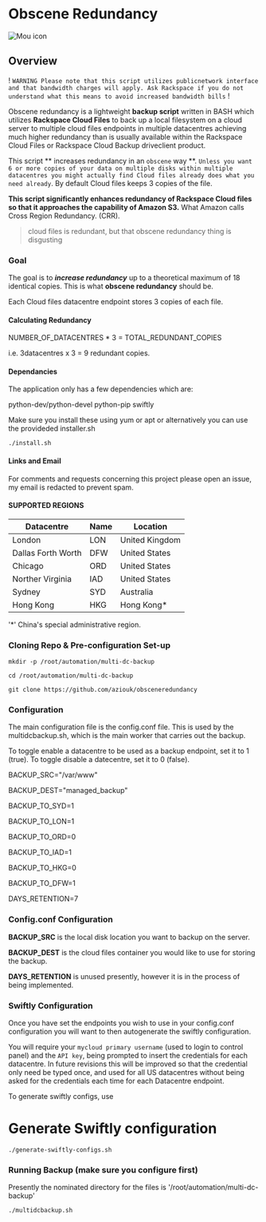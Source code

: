 # Obscene Redundancy

![Mou icon](http://i.imgur.com/sccHXFt.jpg)

## Overview

! `WARNING Please note that this script utilizes publicnetwork interface and that bandwidth charges will apply. Ask Rackspace if you do not understand what this means to avoid increased bandwidth bills` !

Obscene redundancy is a lightweight **backup script** written in BASH which utilizes **Rackspace Cloud Files** to back up a local filesystem on a cloud server to multiple cloud files endpoints in multiple datacentres achieving much higher redundancy than is usually available within the Rackspace Cloud Files or Rackspace Cloud Backup driveclient product.

This script ** increases redundancy in an `obscene` way **. `Unless you want 6 or more copies of your data on multiple disks within multiple datacentres you might actually find Cloud files already does what you need already`. By default Cloud files keeps 3 copies of the file.

**This script significantly enhances redundancy of Rackspace Cloud files so that it approaches the capability of Amazon S3.** What Amazon calls Cross Region Redundancy. (CRR).

> cloud files is redundant, but that obscene redundancy thing is disgusting

### Goal

The goal is to _**increase redundancy**_ up to a theoretical maximum of 18 identical copies. This is what **obscene redundancy** should be. 

Each Cloud files datacentre endpoint stores 3 copies of each file. 

#### Calculating Redundancy

NUMBER_OF_DATACENTRES * 3 = TOTAL_REDUNDANT_COPIES

i.e. 3datacentres x 3 = 9 redundant copies.

#### Dependancies

The application only has a few dependencies which are:

python-dev/python-devel
python-pip
swiftly 

Make sure you install these using yum or apt or alternatively you can use the provideded installer.sh

`./install.sh`

#### Links and Email

For comments and requests concerning this project please open an issue, my email is redacted to prevent spam.

#### SUPPORTED REGIONS


Datacentre | Name | Location
------------ | ------------- | ------------
London | LON | United Kingdom
Dallas Forth Worth | DFW  | United States
Chicago | ORD | United States
Norther Virginia | IAD | United States
Sydney | SYD | Australia
Hong Kong | HKG | Hong Kong*

'*' China's special administrative region.

### Cloning Repo & Pre-configuration Set-up

`mkdir -p /root/automation/multi-dc-backup`

`cd /root/automation/multi-dc-backup`

`git clone https://github.com/aziouk/obsceneredundancy`


### Configuration 

The main configuration file is the config.conf file. This is used by the multidcbackup.sh, which is the main worker that carries out the backup.

To toggle enable a datacentre to be used as a backup endpoint, set it to 1 (true). To toggle disable a datecentre, set it to 0 (false).

BACKUP_SRC="/var/www"

BACKUP_DEST="managed_backup"

BACKUP_TO_SYD=1

BACKUP_TO_LON=1

BACKUP_TO_ORD=0

BACKUP_TO_IAD=1

BACKUP_TO_HKG=0

BACKUP_TO_DFW=1

DAYS_RETENTION=7

### Config.conf Configuration

**BACKUP_SRC** is the local disk location you want to backup on the server.

**BACKUP_DEST** is the cloud files container you would like to use for storing the backup.

**DAYS_RETENTION** is unused presently, however it is in the process of being implemented.


### Swiftly Configuration

Once you have set the endpoints you wish to use in your config.conf configuration you will want to then autogenerate the swiftly configuration. 

You will require your `mycloud primary username` (used to login to control panel) and the `API key`, being prompted to insert the credentials for each datacentre. In future revisions this will be improved so that the credential only need be typed once, and used for all US datacentres without being asked for the credentials each time for each Datacentre endpoint. 

To generate swiftly configs, use

# Generate Swiftly configuration
`./generate-swiftly-configs.sh`


### Running Backup (make sure you configure first)

Presently the nominated directory for the files is '/root/automation/multi-dc-backup'

`./multidcbackup.sh `



